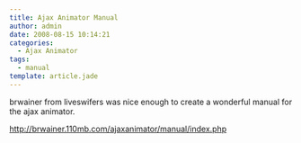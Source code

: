 ```yaml
---
title: Ajax Animator Manual
author: admin
date: 2008-08-15 10:14:21
categories:
  - Ajax Animator
tags: 
  - manual
template: article.jade
---
```


brwainer from liveswifers was nice enough to create a wonderful manual for the ajax animator.

http://brwainer.110mb.com/ajaxanimator/manual/index.php
